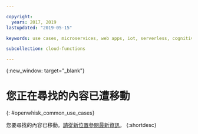 ```yaml
---

copyright:
  years: 2017, 2019
lastupdated: "2019-05-15"

keywords: use cases, microservices, web apps, iot, serverless, cognitive

subcollection: cloud-functions

---
```


{:new_window: target="_blank"}
# 您正在尋找的內容已遭移動
{: #openwhisk_common_use_cases}

您要尋找的內容已移動。[請從新位置參閱最新資訊](/docs/openwhisk?topic=cloud-functions-use_cases)。
{:shortdesc}
